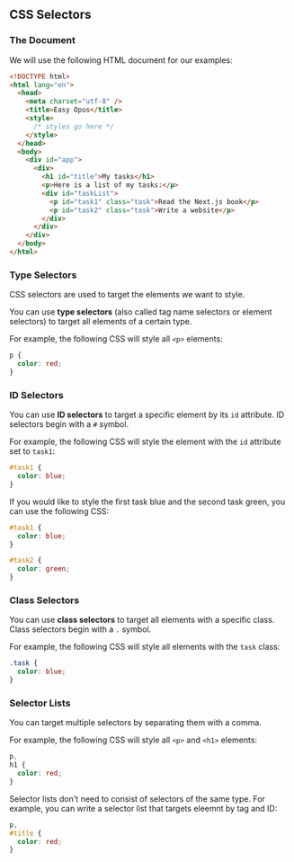 ## CSS Selectors

### The Document

We will use the following HTML document for our examples:

```html
<!DOCTYPE html>
<html lang="en">
  <head>
    <meta charset="utf-8" />
    <title>Easy Opus</title>
    <style>
      /* styles go here */
    </style>
  </head>
  <body>
    <div id="app">
      <div>
        <h1 id="title">My tasks</h1>
        <p>Here is a list of my tasks:</p>
        <div id="taskList">
          <p id="task1" class="task">Read the Next.js book</p>
          <p id="task2" class="task">Write a website</p>
        </div>
      </div>
    </div>
  </body>
</html>
```

### Type Selectors

CSS selectors are used to target the elements we want to style.

You can use **type selectors** (also called tag name selectors or element selectors) to target all elements of a certain type.

For example, the following CSS will style all `<p>` elements:

```css
p {
  color: red;
}
```

### ID Selectors

You can use **ID selectors** to target a specific element by its `id` attribute.
ID selectors begin with a `#` symbol.

For example, the following CSS will style the element with the `id` attribute set to `task1`:

```css
#task1 {
  color: blue;
}
```

If you would like to style the first task blue and the second task green, you can use the following CSS:

```css
#task1 {
  color: blue;
}

#task2 {
  color: green;
}
```

### Class Selectors

You can use **class selectors** to target all elements with a specific class.
Class selectors begin with a `.` symbol.

For example, the following CSS will style all elements with the `task` class:

```css
.task {
  color: blue;
}
```

### Selector Lists

You can target multiple selectors by separating them with a comma.

For example, the following CSS will style all `<p>` and `<h1>` elements:

```css
p,
h1 {
  color: red;
}
```

Selector lists don't need to consist of selectors of the same type.
For example, you can write a selector list that targets eleemnt by tag and ID:

```css
p,
#title {
  color: red;
}
```
